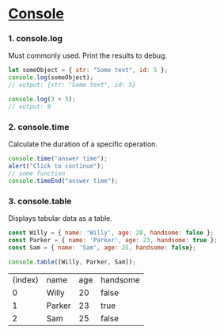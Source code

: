 # [Console](https://developer.mozilla.org/zh-TW/docs/Web/API/Console)
### 1. console.log
Must commonly used. Print the results to debug.
```js
let someObject = { str: "Some text", id: 5 };
console.log(someObject); 
// output: {str: "Some text", id: 5}

console.log(3 + 5);
// output: 8
```
### 2. console.time
Calculate the duration of a specific operation.
```js
console.time("answer time");
alert("Click to continue");
// some function
console.timeEnd("answer time");
```
### 3. console.table
Displays tabular data as a table.
```js
const Willy = { name: 'Willy', age: 20, handsome: false };
const Parker = { name: 'Parker', age: 23, handsome: true };
const Sam = { name: 'Sam', age: 25, handsome: false};

console.table([Willy, Parker, Sam]);
```
<table>
  <tr>
    <td>(index)</td>
    <td>name</td>
    <td>age</td>
    <td>handsome</td>
  </tr>
  <tr>
    <td>0</td>
    <td>Willy</td>
    <td>20</td>
    <td>false</td>
  </tr>
  <tr>
    <td>1</td>
    <td>Parker</td>
    <td>23</td>
    <td>true</td>
  </tr>
  <tr>
    <td>2</td>
    <td>Sam</td>
    <td>25</td>
    <td>false</td>
  </tr>
</table>